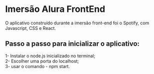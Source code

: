 # Imersão Alura FrontEnd

O aplicativo construído durante a imersão front-end foi o Spotify, com Javascript, CSS e React.

## Passo a passo para inicializar o aplicativo:
1- Instalar o node.js inicializado no terminal; <br>
2- Escolher uma porta do localhost;  <br>
3- usar o comando  -  npm start. 
